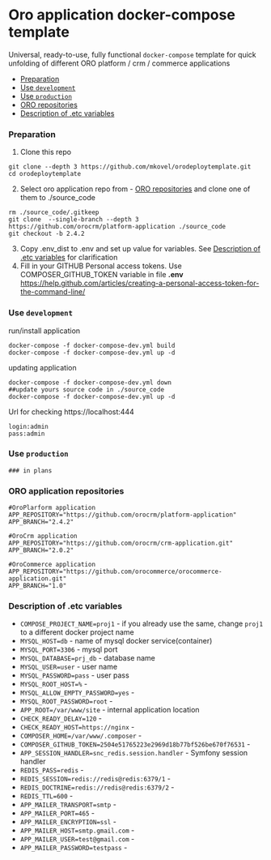 # Oro application docker-compose template
Universal, ready-to-use, fully functional `docker-compose` template for quick unfolding of different ORO platform / crm / commerce applications 


- [Preparation](#preparation)
- [Use `development`](#use-development)
- [Use `production`](#use-production)
- [ORO repositories](#oro-application-repositories)
- [Description of .etc variables](#description-of-etc-variables)

### Preparation
1. Clone this repo
```
git clone --depth 3 https://github.com/mkovel/orodeploytemplate.git
cd orodeploytemplate
```
2. Select oro application repo from - [ORO repositories](#oro-application-repositories) and clone one of them to ./source_code
```
rm ./source_code/.gitkeep
git clone  --single-branch --depth 3 https://github.com/orocrm/platform-application ./source_code
git checkout -b 2.4.2
```
3. Copy .env_dist to .env and set up value for variables. See [Description of .etc variables](#description-of-etc-variables) for clarification
4. Fill in your GITHUB Personal access tokens. Use COMPOSER_GITHUB_TOKEN variable in file **.env** 
https://help.github.com/articles/creating-a-personal-access-token-for-the-command-line/   

### Use `development`
run/install application
```
docker-compose -f docker-compose-dev.yml build
docker-compose -f docker-compose-dev.yml up -d
```
updating application
```
docker-compose -f docker-compose-dev.yml down
##update yours source code in ./source_code
docker-compose -f docker-compose-dev.yml up -d
```

Url for checking
https://localhost:444

```
login:admin
pass:admin
```

### Use `production`
``` 
### in plans
```


### ORO application repositories
```
#OroPlarform application
APP_REPOSITORY="https://github.com/orocrm/platform-application"
APP_BRANCH="2.4.2"

#OroCrm application
APP_REPOSITORY="https://github.com/orocrm/crm-application.git"
APP_BRANCH="2.0.2"

#OroCommerce application
APP_REPOSITORY="https://github.com/orocommerce/orocommerce-application.git"
APP_BRANCH="1.0"
```

### Description of .etc variables 

* `COMPOSE_PROJECT_NAME=proj1` - if you already use the same, change `proj1` to a different docker project name 
* `MYSQL_HOST=db` - name of mysql docker service(container) 
* `MYSQL_PORT=3306` - mysql port
* `MYSQL_DATABASE=prj_db` - database name  
* `MYSQL_USER=user` - user name  
* `MYSQL_PASSWORD=pass` - user pass 
* `MYSQL_ROOT_HOST=%` -  
* `MYSQL_ALLOW_EMPTY_PASSWORD=yes` -  
* `MYSQL_ROOT_PASSWORD=root` -  
* `APP_ROOT=/var/www/site` - internal application location
* `CHECK_READY_DELAY=120` -
* `CHECK_READY_HOST=https://nginx` -
* `COMPOSER_HOME=/var/www/.composer` -
* `COMPOSER_GITHUB_TOKEN=2504e51765223e2969d18b77bf526be670f76531` -
* `APP_SESSION_HANDLER=snc_redis.session.handler` - Symfony session handler
* `REDIS_PASS=redis` -
* `REDIS_SESSION=redis://redis@redis:6379/1` -
* `REDIS_DOCTRINE=redis://redis@redis:6379/2` -
* `REDIS_TTL=600` -
* `APP_MAILER_TRANSPORT=smtp` -
* `APP_MAILER_PORT=465` -
* `APP_MAILER_ENCRYPTION=ssl` -
* `APP_MAILER_HOST=smtp.gmail.com` -
* `APP_MAILER_USER=test@gmail.com` -
* `APP_MAILER_PASSWORD=testpass` -
